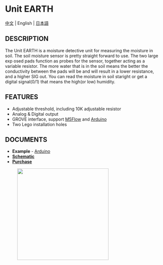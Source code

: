 # Unit EARTH

[中文](/zh_CN/product_documents/units/unit_earth) | English | [日本語](ja/product_documents/units/unit_earth)

## DESCRIPTION

The Unit EARTH is a moisture detective unit for measuring the moisture in soil. The soil moisture sensor is pretty straight forward to use. The two large exp osed pads function as probes for the sensor, together acting as a variable resistor. The more water that is in the soil means the better the conductivity between the pads will be and will result in a lower resistance, and a higher SIG out.
You can read the moisture in soil staright or get a digital signal(0/1) that means the high(or low) humidity.

## FEATURES

-  Adjustable threshold, including 10K adjustable resistor
-  Analog & Digital output
-  GROVE interface, support [M5Flow](http://flow.m5stack.com) and [Arduino](http://www.arduino.cc)
-  Two Lego installation holes

## DOCUMENTS

-  **Example** - [Arduino](https://github.com/m5stack/M5Stack/tree/master/examples/Unit/Earth)
- **[Schematic](https://github.com/m5stack/M5-Schematic/blob/master/Units/UNIT_EARTH.pdf)**
- **[Purchase](https://www.aliexpress.com/store/product/M5Stack-Official-Earth-Module-Grove-Compatible-Soil-monitoring-Analog-and-Digital-Output/3226069_32922643696.html?spm=2114.12010615.8148356.2.45434ff2lDdyLQ)**

<figure>
    <img src="assets/img/product_pics/units/M5GO_Unit_moisture.jpg" height="300" width="300">
</figure>
